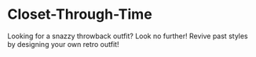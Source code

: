 # Closet-Through-Time
Looking for a snazzy throwback outfit? Look no further! Revive past styles by designing your own retro outfit! 
